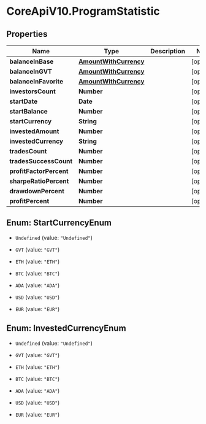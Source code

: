 # CoreApiV10.ProgramStatistic

## Properties
Name | Type | Description | Notes
------------ | ------------- | ------------- | -------------
**balanceInBase** | [**AmountWithCurrency**](AmountWithCurrency.md) |  | [optional] 
**balanceInGVT** | [**AmountWithCurrency**](AmountWithCurrency.md) |  | [optional] 
**balanceInFavorite** | [**AmountWithCurrency**](AmountWithCurrency.md) |  | [optional] 
**investorsCount** | **Number** |  | [optional] 
**startDate** | **Date** |  | [optional] 
**startBalance** | **Number** |  | [optional] 
**startCurrency** | **String** |  | [optional] 
**investedAmount** | **Number** |  | [optional] 
**investedCurrency** | **String** |  | [optional] 
**tradesCount** | **Number** |  | [optional] 
**tradesSuccessCount** | **Number** |  | [optional] 
**profitFactorPercent** | **Number** |  | [optional] 
**sharpeRatioPercent** | **Number** |  | [optional] 
**drawdownPercent** | **Number** |  | [optional] 
**profitPercent** | **Number** |  | [optional] 


<a name="StartCurrencyEnum"></a>
## Enum: StartCurrencyEnum


* `Undefined` (value: `"Undefined"`)

* `GVT` (value: `"GVT"`)

* `ETH` (value: `"ETH"`)

* `BTC` (value: `"BTC"`)

* `ADA` (value: `"ADA"`)

* `USD` (value: `"USD"`)

* `EUR` (value: `"EUR"`)




<a name="InvestedCurrencyEnum"></a>
## Enum: InvestedCurrencyEnum


* `Undefined` (value: `"Undefined"`)

* `GVT` (value: `"GVT"`)

* `ETH` (value: `"ETH"`)

* `BTC` (value: `"BTC"`)

* `ADA` (value: `"ADA"`)

* `USD` (value: `"USD"`)

* `EUR` (value: `"EUR"`)




